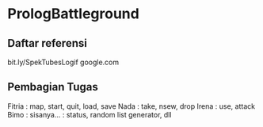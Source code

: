# PrologBattleground

## Daftar referensi
bit.ly/SpekTubesLogif
google.com

## Pembagian Tugas
Fitria : map, start, quit, load, save
Nada  : take, nsew, drop
Irena  : use, attack
Bimo  : sisanya... : status, random list generator, dll
